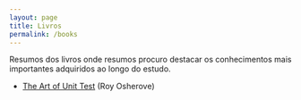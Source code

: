 ```yaml
---
layout: page
title: Livros
permalink: /books
---
```


Resumos dos livros onde resumos procuro destacar os conhecimentos mais importantes adquiridos ao longo do estudo.

* [The Art of Unit Test](/books/aout) (Roy Osherove)